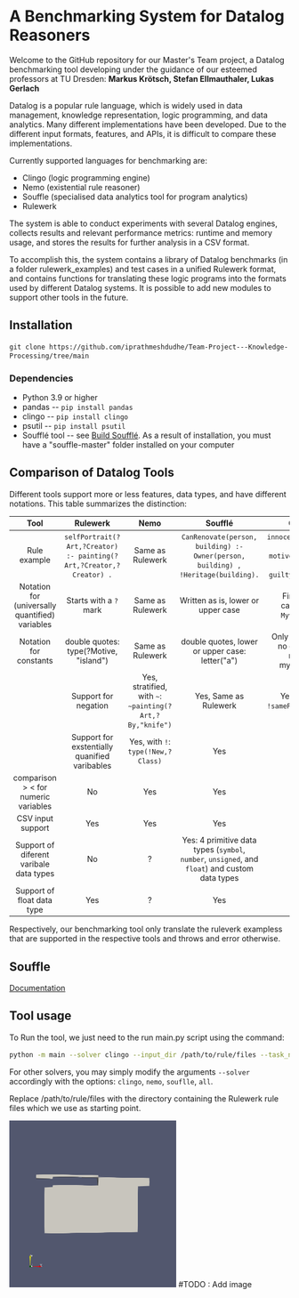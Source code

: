 # A Benchmarking System for Datalog Reasoners


Welcome to the GitHub repository for our Master's Team project, a Datalog benchmarking tool developing under the guidance of our esteemed professors at TU Dresden: **Markus Krötsch, Stefan 
Ellmauthaler, Lukas Gerlach** 

Datalog is a popular rule language, which is widely used in data management, knowledge representation, logic programming, and data analytics. Many different implementations have been developed. Due to the different input formats, features, and APIs, it is difficult to compare these implementations. 

Currently supported languages for benchmarking are:
* Clingo (logic programming engine)
* Nemo (existential rule reasoner)
* Souffle (specialised data analytics tool for program analytics)
* Rulewerk

The system is able to conduct experiments with several Datalog engines, collects results and relevant performance metrics: runtime and memory usage, and stores the results for further analysis in 
a CSV format.

To accomplish this, the system contains a library of Datalog benchmarks (in a folder rulewerk_examples) and test cases in a unified Rulewerk format, and contains functions for translating these 
logic programs into the  formats  used by different Datalog systems. It is possible to add new modules to support other tools in the future.



## Installation

```shell
git clone https://github.com/iprathmeshdudhe/Team-Project---Knowledge-Processing/tree/main
```

### Dependencies

* Python 3.9 or higher   
* pandas                --  ```pip install pandas```
* clingo                --  ```pip install clingo```
* psutil                --  ```pip install psutil```
* Soufflé tool  -- see  [Build Soufflé](https://souffle-lang.github.io/index.html). As a result of installation, you must have a  "souffle-master" folder installed on your computer  

## Comparison of Datalog Tools
Different tools support more or less features, data types, and  have different notations. This table summarizes the distinction:

|                    **Tool**                     |                            **Rulewerk**                             |       **Nemo**        |                                                                                    **Soufflé**                                                                                     |                             **Clingo**                             |
|:-----------------------------------------------:|:-------------------------------------------------------------------:|:---------------------:|:----------------------------------------------------------------------------------------------------------------------------------------------------------------------------------:|:------------------------------------------------------------------:|
|                  Rule example                   | `selfPortrait(?Art,?Creator) :- painting(?Art,?Creator,?Creator) .` |   Same as Rulewerk    |                                                 `CanRenovate(person, building) :- Owner(person, building) , !Heritage(building).`                                                  |    `innocent(Suspect) :- motive(Suspect), not guilty(Suspect).`    |
| Notation for (universally quantified) variables |                       Starts with a `?` mark                        |   Same as Rulewerk    |                                                                         Written as is, lower or upper case                                                                         |               First letter captalized: `Myvariable`                |
|             Notation for constants              |               double quotes: type(?Motive, "island")                |   Same as Rulewerk    |                                                                  double quotes, lower or upper case: letter("a")                                                                   |           Only lowercase, no quotation marks: myconstant           |
    |              Support for negation               |       Yes, stratified, with `~`: `∼painting(?Art,?By,"knife")`        | Yes, Same as Rulewerk |                                                                         Yes, with `!`: `!samePerson(X, Y)`                                                                         | Yes, classical & stratified negation: `not samePerson` / `~samePerson` |`
    |  Support for exstentially quanified varibables  |                 Yes, with `!`: `type(!New,?Class)`                  |          Yes          |                                                                                         No                                                                                         |                                 No                                 |
|      comparison > < for numeric variables       |                                 No                                  |          Yes          |                                                                                        Yes                                                                                         |                                Yes                                 |
|                CSV input support                |                                 Yes                                 |          Yes          |                                                                                        Yes                                                                                         |                                 No                                 |
|     Support of diferent varibale data types     |                                 No                                  |           ?           |                                              Yes: 4 primitive data types (`symbol`, `number`, `unsigned`, and `float`) and custom data types                                               |                                 ?                                  |
|           Support of float data type            |                                 Yes                                 |           ?           |                                                                                        Yes                                                                                         |                                 No                                 |

Respectively, our benchmarking tool only translate the ruleverk exampless that are supported in the respective tools and throws and error otherwise. 

## Souffle
[Documentation](https://souffle-lang.github.io/index.html)

## Tool usage

To Run the tool, we just need to the run main.py script using the command:

```bash
python -m main --solver clingo --input_dir /path/to/rule/files --task_name name_of_the_task
```
For other solvers, you may simply modify the arguments `--solver` accordingly with the options: `clingo`, `nemo`, `souflle`, `all`.

Replace /path/to/rule/files with the directory containing the Rulewerk rule files which we use as starting point.

<img src="./Tool diagram.png"> #TODO : Add image

